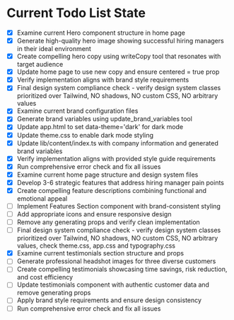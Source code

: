 <!-- DO NOT EDIT - Managed by todo_list tool -->
<!-- Updated: 2025-09-28T16:53:07.809Z -->

# Current Todo List State

- [x] Examine current Hero component structure in home page
- [x] Generate high-quality hero image showing successful hiring managers in their ideal environment
- [x] Create compelling hero copy using writeCopy tool that resonates with target audience
- [x] Update home page to use new copy and ensure centered = true prop
- [x] Verify implementation aligns with brand style requirements
- [x] Final design system compliance check - verify design system classes prioritized over Tailwind, NO shadows, NO custom CSS, NO arbitrary values
- [x] Examine current brand configuration files
- [x] Generate brand variables using update_brand_variables tool
- [x] Update app.html to set data-theme='dark' for dark mode
- [x] Update theme.css to enable dark mode styling
- [x] Update lib/content/index.ts with company information and generated brand variables
- [x] Verify implementation aligns with provided style guide requirements
- [x] Run comprehensive error check and fix all issues
- [x] Examine current home page structure and design system files
- [x] Develop 3-6 strategic features that address hiring manager pain points
- [x] Create compelling feature descriptions combining functional and emotional appeal
- [ ] Implement Features Section component with brand-consistent styling
- [ ] Add appropriate icons and ensure responsive design
- [ ] Remove any generating props and verify clean implementation
- [ ] Final design system compliance check - verify design system classes prioritized over Tailwind, NO shadows, NO custom CSS, NO arbitrary values, check theme.css, app.css and typography.css
- [x] Examine current testimonials section structure and props
- [ ] Generate professional headshot images for three diverse customers
- [ ] Create compelling testimonials showcasing time savings, risk reduction, and cost efficiency
- [ ] Update testimonials component with authentic customer data and remove generating props
- [ ] Apply brand style requirements and ensure design consistency
- [ ] Run comprehensive error check and fix all issues
